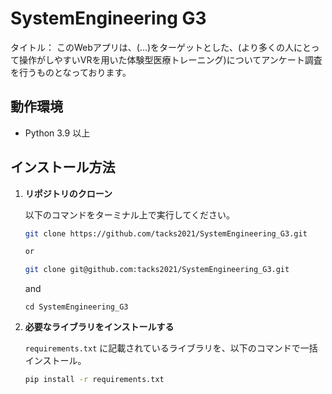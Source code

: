 # SystemEngineering G3
タイトル：
このWebアプリは、(...)をターゲットとした、(より多くの人にとって操作がしやすいVRを用いた体験型医療トレーニング)についてアンケート調査を行うものとなっております。

## 動作環境
* Python 3.9 以上

## インストール方法
1. **リポジトリのクローン**

    以下のコマンドをターミナル上で実行してください。
    ```bash
    git clone https://github.com/tacks2021/SystemEngineering_G3.git

    or 

    git clone git@github.com:tacks2021/SystemEngineering_G3.git
    ```
    and 
    ```
    cd SystemEngineering_G3
    ```

2. **必要なライブラリをインストールする**

    `requirements.txt` に記載されているライブラリを、以下のコマンドで一括インストール。
    ```bash
    pip install -r requirements.txt
    ```


